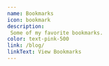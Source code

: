 ```yaml
---
name: Bookmarks
icon: bookmark
description:
 Some of my favorite bookmarks.
color: text-pink-500
link: /blog/
linkText: View Bookmarks
---
```

